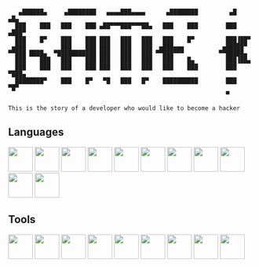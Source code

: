 ```
   ▄██████▄     ▄████████   ▄▄▄▄███▄▄▄▄      ▄████████         ▄█   ▄█▄ 
  ███    ███   ███    ███ ▄██▀▀▀███▀▀▀██▄   ███    ███        ███ ▄███▀ 
  ███    █▀    ███    ███ ███   ███   ███   ███    █▀         ███▐██▀   
 ▄███          ███    ███ ███   ███   ███  ▄███▄▄▄           ▄█████▀    
▀▀███ ████▄  ▀███████████ ███   ███   ███ ▀▀███▀▀▀          ▀▀█████▄    
  ███    ███   ███    ███ ███   ███   ███   ███    █▄         ███▐██▄   
  ███    ███   ███    ███ ███   ███   ███   ███    ███        ███ ▀███▄ 
  ████████▀    ███    █▀   ▀█   ███   █▀    ██████████        ███   ▀█▀ 
                                                              ▀

This is the story of a developer who would like to become a hacker
```

## Languages

<p float="left">
    <img src="https://cdn.jsdelivr.net/gh/devicons/devicon/icons/python/python-original.svg" width=50/>
    <img src="https://cdn.jsdelivr.net/gh/devicons/devicon/icons/java/java-original.svg" width=50/>
    <img src="https://cdn.jsdelivr.net/gh/devicons/devicon/icons/javascript/javascript-original.svg" width=50/>
    <img src="https://cdn.jsdelivr.net/gh/devicons/devicon/icons/typescript/typescript-original.svg" width=50/>
    <img src="https://cdn.jsdelivr.net/gh/devicons/devicon/icons/angularjs/angularjs-original.svg" width=50/>
    <img src="https://cdn.jsdelivr.net/gh/devicons/devicon/icons/php/php-original.svg" width=50/>
    <img src="https://cdn.jsdelivr.net/gh/devicons/devicon/icons/html5/html5-original.svg" width=50/>
    <img src="https://cdn.jsdelivr.net/gh/devicons/devicon/icons/css3/css3-original.svg" width=50/>
    <img src="https://cdn.jsdelivr.net/gh/devicons/devicon/icons/nodejs/nodejs-original.svg" width=50/>
    <img src="https://cdn.jsdelivr.net/gh/devicons/devicon/icons/arduino/arduino-original.svg" width=50/>
    <img src="https://cdn.jsdelivr.net/gh/devicons/devicon/icons/mysql/mysql-original.svg" width=50/>
</p>

## Tools

<p float="left">
    <img src="https://cdn.jsdelivr.net/gh/devicons/devicon/icons/vscode/vscode-original.svg" width=50/>
    <img src="https://cdn.jsdelivr.net/gh/devicons/devicon/icons/grafana/grafana-original.svg" width=50/>
    <img src="https://cdn.jsdelivr.net/gh/devicons/devicon/icons/androidstudio/androidstudio-original.svg" width=50/>
    <img src="https://cdn.jsdelivr.net/gh/devicons/devicon/icons/jira/jira-original.svg" width=50/>
    <img src="https://cdn.jsdelivr.net/gh/devicons/devicon/icons/git/git-original.svg" width=50/>
    <img src="https://cdn.jsdelivr.net/gh/devicons/devicon/icons/github/github-original.svg" width=50/>
    <img src="https://cdn.jsdelivr.net/gh/devicons/devicon/icons/gitlab/gitlab-original.svg" width=50/>
    <img src="https://cdn.freebiesupply.com/logos/large/2x/eclipse-11-logo-svg-vector.svg" width=50/>
    <img src="https://cdn.jsdelivr.net/gh/devicons/devicon/icons/prometheus/prometheus-original.svg" width=50/>
</p>
